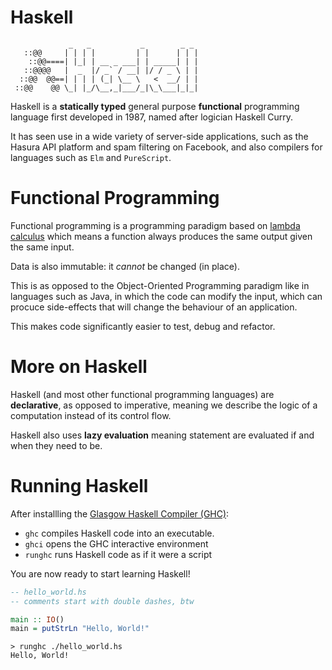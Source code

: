 # Haskell
```
             _   _           _        _ _ 
   ::@@     | | | |         | |      | | |
    ::@@====| |_| | __ _ ___| | _____| | |
   ::@@@@   |  _  |/ _` / __| |/ / _ \ | |
  ::@@  @@==| | | | (_| \__ \   <  __/ | |
 ::@@    @@ \_| |_/\__,_|___/_|\_\___|_|_|

```

Haskell is a **statically typed** general purpose **functional** programming language first developed in 1987, named after logician Haskell Curry.

It has seen use in a wide variety of server-side applications, such as the Hasura API platform and spam filtering on Facebook, and also compilers for languages such as `Elm` and `PureScript`.

# Functional Programming
Functional programming is a programming paradigm based on [lambda calculus](https://en.wikipedia.org/wiki/Lambda_calculus) which means a function always produces the same output given the same input.

Data is also immutable: it _cannot_ be changed (in place).

This is as opposed to the Object-Oriented Programming paradigm like in languages such as Java, in which the code can modify the input, which can procuce side-effects that will change the behaviour of an application.

This makes code significantly easier to test, debug and refactor.

# More on Haskell
Haskell (and most other functional programming languages) are **declarative**, as opposed to imperative, meaning we describe the logic of a computation instead of its control flow.

Haskell also uses **lazy evaluation** meaning statement are evaluated if and when they need to be.

# Running Haskell
After installling the [Glasgow Haskell Compiler \(GHC\)](https://www.haskell.org/ghc/):
- `ghc` compiles Haskell code into an executable.
- `ghci` opens the GHC interactive environment
- `runghc` runs Haskell code as if it were a script

You are now ready to start learning Haskell!
```haskell
-- hello_world.hs
-- comments start with double dashes, btw

main :: IO()
main = putStrLn "Hello, World!"
```
```
> runghc ./hello_world.hs
Hello, World!
```
